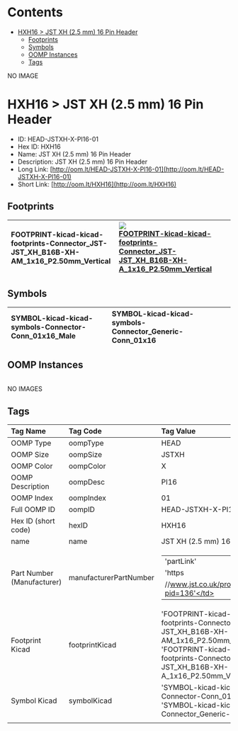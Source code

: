 



Contents
========

* [HXH16 > JST XH (2.5 mm) 16 Pin Header](#hxh16--jst-xh-25-mm-16-pin-header)
	* [Footprints](#footprints)
	* [Symbols](#symbols)
	* [OOMP Instances](#oomp-instances)
	* [Tags](#tags)
  
NO IMAGE  
# HXH16 > JST XH (2.5 mm) 16 Pin Header

- ID: HEAD-JSTXH-X-PI16-01
- Hex ID: HXH16
- Name: JST XH (2.5 mm) 16 Pin Header
- Description: JST XH (2.5 mm) 16 Pin Header
- Long Link: [http://oom.lt/HEAD-JSTXH-X-PI16-01](http://oom.lt/HEAD-JSTXH-X-PI16-01)
- Short Link: [http://oom.lt/HXH16](http://oom.lt/HXH16)

## Footprints
  

|![]()<br>FOOTPRINT-kicad-kicad-footprints-Connector_JST-JST_XH_B16B-XH-AM_1x16_P2.50mm_Vertical|[![](https://raw.githubusercontent.com/oomlout/oomlout_OOMP_eda_V2/FOOTPRINT/kicad/kicad-footprints/Connector_JST/JST_XH_B16B-XH-A_1x16_P2.50mm_Vertical/main/image_140.png)<br>FOOTPRINT-kicad-kicad-footprints-Connector_JST-JST_XH_B16B-XH-A_1x16_P2.50mm_Vertical](https://github.com/oomlout/oomlout_OOMP_eda_V2/FOOTPRINT/kicad/kicad-footprints/Connector_JST/JST_XH_B16B-XH-A_1x16_P2.50mm_Vertical/tree/main/)|||
| :--- | :--- | :--- | :--- |

## Symbols
  

|![]()<br>SYMBOL-kicad-kicad-symbols-Connector-Conn_01x16_Male|![]()<br>SYMBOL-kicad-kicad-symbols-Connector_Generic-Conn_01x16|||
| :--- | :--- | :--- | :--- |

## OOMP Instances
  

|||||
| :--- | :--- | :--- | :--- |
  
NO IMAGES  
## Tags
  

|Tag Name|Tag Code|Tag Value|
| :--- | :--- | :--- |
|OOMP Type|oompType|HEAD|
|OOMP Size|oompSize|JSTXH|
|OOMP Color|oompColor|X|
|OOMP Description|oompDesc|PI16|
|OOMP Index|oompIndex|01|
|Full OOMP ID|oompID|HEAD-JSTXH-X-PI16-01|
|Hex ID (short code)|hexID|HXH16|
|name|name|JST XH (2.5 mm) 16 Pin Header|
|Part Number (Manufacturer)|manufacturerPartNumber|<table><tr><td>'partLink'</td></tr><tr><td> 'https</td></tr><tr><td>//www.jst.co.uk/productSeries.php?pid=136'</td></tr></table>|
|Footprint Kicad|footprintKicad|'FOOTPRINT-kicad-kicad-footprints-Connector_JST-JST_XH_B16B-XH-AM_1x16_P2.50mm_Vertical', 'FOOTPRINT-kicad-kicad-footprints-Connector_JST-JST_XH_B16B-XH-A_1x16_P2.50mm_Vertical'|
|Symbol Kicad|symbolKicad|'SYMBOL-kicad-kicad-symbols-Connector-Conn_01x16_Male', 'SYMBOL-kicad-kicad-symbols-Connector_Generic-Conn_01x16'|
||||

